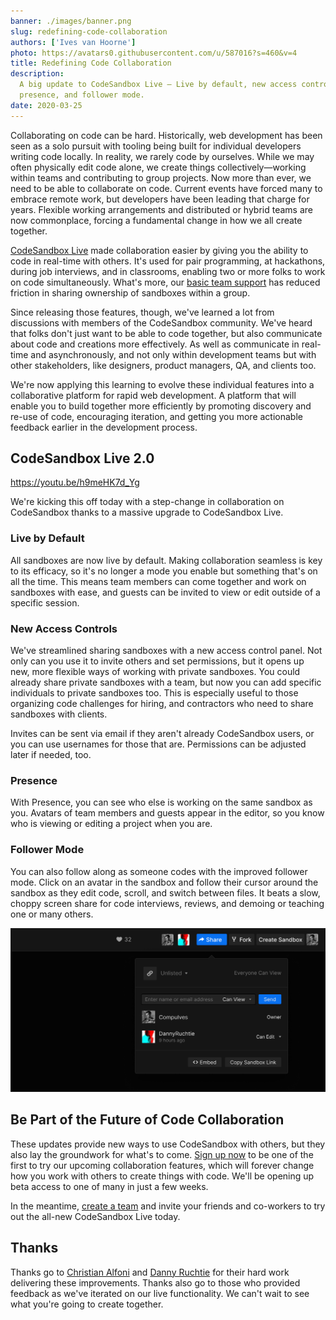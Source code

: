 ```yaml
---
banner: ./images/banner.png
slug: redefining-code-collaboration
authors: ['Ives van Hoorne']
photo: https://avatars0.githubusercontent.com/u/587016?s=460&v=4
title: Redefining Code Collaboration
description:
  A big update to CodeSandbox Live — Live by default, new access controls,
  presence, and follower mode.
date: 2020-03-25
---
```


Collaborating on code can be hard. Historically, web development has been seen
as a solo pursuit with tooling being built for individual developers writing
code locally. In reality, we rarely code by ourselves. While we may often
physically edit code alone, we create things collectively—working within teams
and contributing to group projects. Now more than ever, we need to be able to
collaborate on code. Current events have forced many to embrace remote work, but
developers have been leading that charge for years. Flexible working
arrangements and distributed or hybrid teams are now commonplace, forcing a
fundamental change in how we all create together.

[CodeSandbox Live](/post/introducing-codesandbox-live-real-time-code-collaboration-in-the-browser)
made collaboration easier by giving you the ability to code in real-time with
others. It's used for pair programming, at hackathons, during job interviews,
and in classrooms, enabling two or more folks to work on code simultaneously.
What's more, our [basic team support](/dashboard/teams/new) has reduced friction
in sharing ownership of sandboxes within a group.

Since releasing those features, though, we've learned a lot from discussions
with members of the CodeSandbox community. We've heard that folks don't just
want to be able to code together, but also communicate about code and creations
more effectively. As well as communicate in real-time and asynchronously, and
not only within development teams but with other stakeholders, like designers,
product managers, QA, and clients too.

We're now applying this learning to evolve these individual features into a
collaborative platform for rapid web development. A platform that will enable
you to build together more efficiently by promoting discovery and re-use of
code, encouraging iteration, and getting you more actionable feedback earlier in
the development process.

## CodeSandbox Live 2.0

https://youtu.be/h9meHK7d_Yg

We're kicking this off today with a step-change in collaboration on CodeSandbox
thanks to a massive upgrade to CodeSandbox Live.

### Live by Default

All sandboxes are now live by default. Making collaboration seamless is key to
its efficacy, so it's no longer a mode you enable but something that's on all
the time. This means team members can come together and work on sandboxes with
ease, and guests can be invited to view or edit outside of a specific session.

### New Access Controls

We've streamlined sharing sandboxes with a new access control panel. Not only
can you use it to invite others and set permissions, but it opens up new, more
flexible ways of working with private sandboxes. You could already share private
sandboxes with a team, but now you can add specific individuals to private
sandboxes too. This is especially useful to those organizing code challenges for
hiring, and contractors who need to share sandboxes with clients.

Invites can be sent via email if they aren't already CodeSandbox users, or you
can use usernames for those that are. Permissions can be adjusted later if
needed, too.

### Presence

With Presence, you can see who else is working on the same sandbox as you.
Avatars of team members and guests appear in the editor, so you know who is
viewing or editing a project when you are.

### Follower Mode

You can also follow along as someone codes with the improved follower mode.
Click on an avatar in the sandbox and follow their cursor around the sandbox as
they edit code, scroll, and switch between files. It beats a slow, choppy screen
share for code interviews, reviews, and demoing or teaching one or many others.

![Share Sheet](./images/Share-Sheet.png)

## Be Part of the Future of Code Collaboration

These updates provide new ways to use CodeSandbox with others, but they also lay
the groundwork for what's to come. [Sign up now](https://airtable.com/shrlgLSJWiX8rYqyG) to be one of the first to try our
upcoming collaboration features, which will forever change how you work with
others to create things with code. We'll be opening up beta access to one of
many in just a few weeks.

In the meantime, [create a team](/dashboard/teams/new) and invite your friends
and co-workers to try out the all-new CodeSandbox Live today.

## Thanks

Thanks go to [Christian Alfoni](https://twitter.com/christianalfoni) and
[Danny Ruchtie](https://twitter.com/druchtie) for their hard work delivering
these improvements. Thanks also go to those who provided feedback as we've
iterated on our live functionality. We can't wait to see what you're going to
create together.
